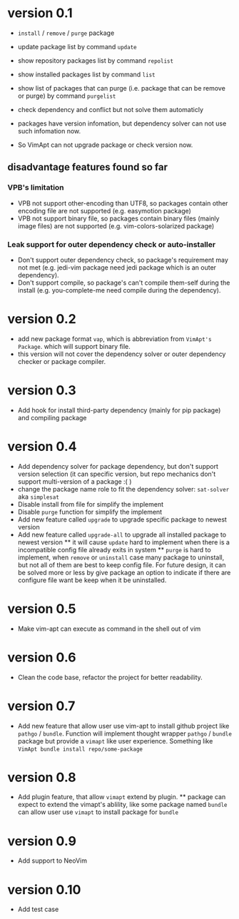 # version 0.1

* `install` / `remove` / `purge` package
* update package list by command `update`
* show repository packages list by command `repolist`
* show installed packages list by command `list`
* show list of packages that can purge (i.e. package that can be remove or purge) by command `purgelist`
* check dependency and conflict but not solve them automaticly

* packages have version infomation, but dependency solver can not use such infomation now.
* So VimApt can not upgrade package or check version now.

## disadvantage features found so far
### VPB's limitation
* VPB not support other-encoding than UTF8, so packages contain other encoding file are not supported (e.g. easymotion package)
* VPB not support binary file, so packages contain binary files (mainly image files) are not supported (e.g. vim-colors-solarized package) 
### Leak support for outer dependency check or auto-installer
* Don't support outer dependency check, so package's requirement may not met (e.g. jedi-vim package need jedi package which is an outer dependency).
* Don't support compile, so package's can't compile them-self during the install (e.g. you-complete-me need compile during the dependency).

# version 0.2
* add new package format `vap`, which is abbreviation from `VimApt's Package`. which will support binary file.
* this version will not cover the dependency solver or outer dependency checker or package compiler.
  
# version 0.3
* Add hook for install third-party dependency (mainly for pip package) and compiling package

# version 0.4
* Add dependency solver for package dependency, but don't support version selection (it can specific version, but repo mechanics don't support multi-version of a package :( )
* change the package name role to fit the dependency solver: `sat-solver` aka `simplesat`
* Disable install from file for simplify the implement
* Disable `purge` function for simplify the implement
* Add new feature called `upgrade` to upgrade specific package to newest version
* Add new feature called `upgrade-all` to upgrade all installed package to newest version
** it will cause `update` hard to implement when there is a incompatible config file already exits in system
** `purge` is hard to implement, when `remove` or `uninstall` case many package to uninstall, 
    but not all of them are best to keep config file. For future design, 
    it can be solved more or less by give package an option to indicate if there are configure file want be keep when it be uninstalled.
    
# version 0.5
* Make vim-apt can execute as command in the shell out of vim

# version 0.6
* Clean the code base, refactor the project for better readability.

# version 0.7
* Add new feature that allow user use vim-apt to install github project like `pathgo` / `bundle`.
  Function will implement thought wrapper `pathgo` / `bundle` package but provide a `vimapt` like user experience.
  Something like `VimApt bundle install repo/some-package`
  
# version 0.8
* Add plugin feature, that allow `vimapt` extend by plugin.
  ** package can expect to extend the vimapt's ablility, 
     like some package named `bundle` can allow user use `vimapt` to install package for `bundle`

# version 0.9
* Add support to NeoVim

# version 0.10
* Add test case